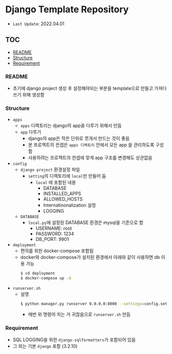 # Django Template Repository

- `Last Update`: 2022.04.01

## TOC

- [README](#README)
- [Structure](#Structure)
- [Requirement](#Requirement)

### README

- 초기에 django project 생성 후 설정해야되는 부분을 template으로 만들고 가져다 쓰기 위해 생성함

### Structure

- `apps`
    - `apps` 디렉토리는 django의 app을 다루기 위해서 만듬
    - `app` 다루기
      - django의 app은 작은 단위로 쪼개서 만드는 것이 좋음
      - 본 프로젝트의 컨셉은 `apps 디렉토리` 안에서 모든 app 을 관리하도록 구성함
      - 사용하려는 프로젝트의 컨셉에 맞게 app 구조를 변경해도 상관없음
- `config`
    - `django project` 환경설정 파일
        - `setting`의 디렉토리에 `local`만 만들어 둠
            - `local` 에 포함된 내용
                - DATABASE
                - INSTALLED_APPS
                - ALLOWED_HOSTS
                - Internatinonalization 설정
                - LOGGING
    - `DATABASE`
        - `local.py`에 설정된 DATABASE 환경은 mysql을 기준으로 함
            - USERNAME: root
            - PASSWORD: 1234
            - DB_PORT: 9901
- `deployment`
    - 편의를 위한 docker-compose 포함됨
    - docker와 docker-compose가 설치된 환경에서 아래와 같이 사용하면 db 이용 가능
      ```sh
      $ cd deployment
      $ docker-compose up -d
      ```
- `runserver.sh`
    - 설명
      ```sh
      $ python manager.py runserver 0.0.0.0:8000 --settings=config.settings.local
      ```
        - 매번 위 명령어 치는 거 귀찮음으로 `runserver.sh` 만듬

### Requirement

- SQL LOGGING을 위한 `django-sqlformatters`가 포함되어 있음
- 그 외는 기본 `django` 포함 (3.2.10)

